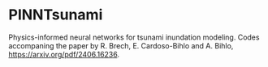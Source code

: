 # PINNTsunami
Physics-informed neural networks for tsunami inundation modeling. Codes accompaning the paper by R. Brech, E. Cardoso-Bihlo and A. Bihlo, https://arxiv.org/pdf/2406.16236.
